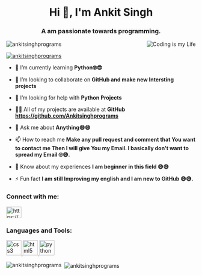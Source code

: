 <h1 align="center">Hi 👋, I'm Ankit Singh</h1>
<h3 align="center">A am passionate towards programming.</h3>

<img src="https://image.spreadshirtmedia.com/image-server/v1/mp/compositions/T993A1MPA2168PT10X47Y13D1025222056FS5290/views/1,width=550,height=550,appearanceId=1,backgroundColor=FFFFFF,noPt=true,version=1568308097/coding-passion-mouse-pad.jpg" align="right" alt="Coding is my Life">

<p align="left"> <img src="https://komarev.com/ghpvc/?username=ankitsinghprograms&label=Profile%20views&color=0e75b6&style=flat" alt="ankitsinghprograms" /> </p>

<p align="left"> <a href="https://github.com/ryo-ma/github-profile-trophy"><img src="https://github-profile-trophy.vercel.app/?username=ankitsinghprograms" alt="ankitsinghprograms" /></a> </p>

- 🌱 I’m currently learning **Python🤓😎**

- 👯 I’m looking to collaborate on **GitHub and make new Intersting projects**

- 🤝 I’m looking for help with **Python Projects**

- 👨‍💻 All of my projects are available at **GitHub https://github.com/Ankitsinghprograms**

- 💬 Ask me about **Anything😄😄**

- 📫 How to reach me **Make any pull request and comment that You want to contact me Then I will give You my Email. I basically don't want to spread my Email 🙄😅.**

- 📄 Know about my experiences **I am beginner in this field 😅😅**

- ⚡ Fun fact **I am still Improving my english and I am new to GitHub 😅😅.**

<h3 align="left">Connect with me:</h3>
<p align="left">
<a href="https://www.hackerrank.com/ankitsingh300307" target="blank"><img align="center" src="https://cdn.jsdelivr.net/npm/simple-icons@3.0.1/icons/hackerrank.svg" alt="https://www.hackerrank.com/ankitsingh300307" height="30" width="40" /></a>
</p>

<h3 align="left">Languages and Tools:</h3>
<p align="left"> <a href="https://www.w3schools.com/css/" target="_blank"> <img src="https://devicons.github.io/devicon/devicon.git/icons/css3/css3-original-wordmark.svg" alt="css3" width="40" height="40"/> </a> <a href="https://www.w3.org/html/" target="_blank"> <img src="https://devicons.github.io/devicon/devicon.git/icons/html5/html5-original-wordmark.svg" alt="html5" width="40" height="40"/> </a> <a href="https://www.python.org" target="_blank"> <img src="https://devicons.github.io/devicon/devicon.git/icons/python/python-original.svg" alt="python" width="40" height="40"/> </a> </p>

<p><img align="left" src="https://github-readme-stats.vercel.app/api/top-langs?username=ankitsinghprograms&show_icons=true&locale=en&layout=compact" alt="ankitsinghprograms" /></p>

<p>&nbsp;<img align="center" src="https://github-readme-stats.vercel.app/api?username=ankitsinghprograms&show_icons=true&locale=en" alt="ankitsinghprograms" /></p>

<!--
**Ankitsinghprograms/Ankitsinghprograms** is a ✨ _special_ ✨ repository because its `README.md` (this file) appears on your GitHub profile.

Here are some ideas to get you started:

- 🔭 I’m currently working on ...
- 🌱 I’m currently learning ...
- 👯 I’m looking to collaborate on ...
- 🤔 I’m looking for help with ...
- 💬 Ask me about ...
- 📫 How to reach me: ...
- 😄 Pronouns: ...
- ⚡ Fun fact: ...
-->
